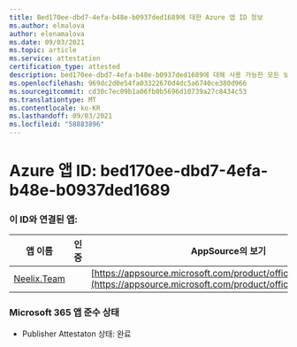 ```yaml
---
title: Bed170ee-dbd7-4efa-b48e-b0937ded1689에 대한 Azure 앱 ID 정보
ms.author: elmalova
author: elenamalova
ms.date: 09/03/2021
ms.topic: article
ms.service: attestation
certification_type: attested
description: bed170ee-dbd7-4efa-b48e-b0937ded1689에 대해 사용 가능한 모든 보안 및 규정 준수 정보입니다.
ms.openlocfilehash: 969dc2d0e54fa03322670d4dc5a6740ce380d966
ms.sourcegitcommit: cd30c7ec09b1a06fb0b5696d10739a27c8434c53
ms.translationtype: MT
ms.contentlocale: ko-KR
ms.lasthandoff: 09/03/2021
ms.locfileid: "58883896"
---
```

# <a name="azure-app-id-bed170ee-dbd7-4efa-b48e-b0937ded1689"></a>Azure 앱 ID: bed170ee-dbd7-4efa-b48e-b0937ded1689


### <a name="apps-associated-with-this-id"></a>이 ID와 연결된 앱:
| **앱 이름** | **인증** | **AppSource의 보기** |
|--------------|---------------|-----------------------|
| [Neelix.Team](https://docs.microsoft.com/microsoft-365-app-certification/forward/WA200003047) |  | [https://appsource.microsoft.com/product/office/WA200003047](https://appsource.microsoft.com/product/office/WA200003047) |

### <a name="microsoft-365-app-compliance-status"></a>Microsoft 365 앱 준수 상태
- Publisher Attestaton 상태: 완료
